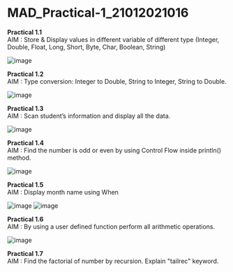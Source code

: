 # MAD_Practical-1_21012021016
<b>Practical 1.1</b><br/>
AIM : Store & Display values in different variable of different type (Integer, Double, Float, Long, Short, Byte, Char, Boolean, String)

![image](https://github.com/DarshilChodvadiya193/MAD_Practical-1_21012021016/assets/98377643/4b01b496-bc45-4598-bb8d-b650398d6853)


<b>Practical 1.2</b><br/>
AIM : Type conversion: Integer to Double, String to Integer, String to Double.

![image](https://github.com/DarshilChodvadiya193/MAD_Practical-1_21012021016/assets/98377643/13f1465a-aad4-44a0-9cfa-e5d186069688)


<b>Practical 1.3</b><br/>
AIM : Scan student’s information and display all the data.

![image](https://github.com/DarshilChodvadiya193/MAD_Practical-1_21012021016/assets/98377643/9b5ee634-108e-470d-9307-11941816a5b1)

<b>Practical 1.4</b><br/>
AIM : Find the number is odd or even by using Control Flow inside println() method.

![image](https://github.com/DarshilChodvadiya193/MAD_Practical-1_21012021016/assets/98377643/500a4897-b740-49a8-a0bd-c4d79380d8b4)

<b>Practical 1.5</b><br/>
AIM : Display month name using When

![image](https://github.com/DarshilChodvadiya193/MAD_Practical-1_21012021016/assets/98377643/fba380d4-bd34-448b-af26-bd4012a63577)
![image](https://github.com/DarshilChodvadiya193/MAD_Practical-1_21012021016/assets/98377643/65722203-3d5f-4d36-9fb1-e1c3ac8dfda9)

<b>Practical 1.6</b><br/>
AIM : By using a user defined function perform all arithmetic operations.

![image](https://github.com/DarshilChodvadiya193/MAD_Practical-1_21012021016/assets/98377643/75fc0ae4-6d44-42a5-9762-723ba347f846)

<b>Practical 1.7</b><br/>
AIM : Find the factorial of number by recursion. Explain "tailrec" keyword.

